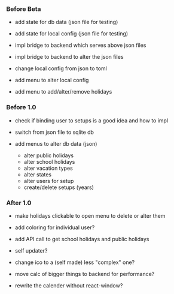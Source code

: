 ### Before Beta

- add state for db data (json file for testing)

- add state for local config (json file for testing)

- impl bridge to backend which serves above json files

- impl bridge to backend to alter the json files

- change local config from json to toml

- add menu to alter local config

- add menu to add/alter/remove holidays

### Before 1.0

- check if binding user to setups is a good idea and how to impl

- switch from json file to sqlite db

- add menus to alter db data (json)
  - alter public holidays
  - alter school holidays
  - alter vacation types
  - alter states
  - alter users for setup
  - create/delete setups (years)

### After 1.0

- make holidays clickable to open menu to delete or alter them

- add coloring for individual user?

- add API call to get school holidays and public holidays

- self updater?

- change ico to a (self made) less "complex" one?

- move calc of bigger things to backend for performance?

- rewrite the calender without react-window?
